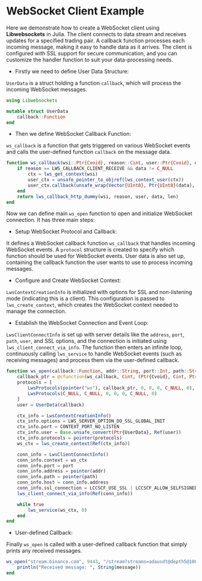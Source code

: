 # WebSocket Client Example

Here we demonstrate how to create a WebSocket client using **Libwebsockets** in Julia.
The client connects to data stream and receives updates for a specified trading pair.
A callback function processes each incoming message, making it easy to handle data as it arrives.
The client is configured with SSL support for secure communication, and you can customize the handler function to suit your data-processing needs.

- Firstly we need to define User Data Structure:

`UserData` is a struct holding a function `callback`, which will process the incoming WebSocket messages.

```julia
using Libwebsockets

mutable struct UserData
    callback::Function
end
```

- Then we define WebSocket Callback Function:

`ws_callback` is a function that gets triggered on various WebSocket events and calls the user-defined function `callback` on the message data.

```julia
function ws_callback(wsi::Ptr{Cvoid}, reason::Cint, user::Ptr{Cvoid}, data::Ptr{Cvoid}, len::Csize_t)
    if reason == LWS_CALLBACK_CLIENT_RECEIVE && data != C_NULL
        ctx = lws_get_context(wsi)
        user_ctx = unsafe_pointer_to_objref(lws_context_user(ctx))
        user_ctx.callback(unsafe_wrap(Vector{UInt8}, Ptr{UInt8}(data), len))
    end
    return lws_callback_http_dummy(wsi, reason, user, data, len)
end
```

Now we can define main `ws_open` function to open and initialize WebSocket connection. It has three main steps:

- Setup WebSocket Protocol and Callback:

It defines a WebSocket callback function `ws_callback` that handles incoming WebSocket events.
A `protocol` structure is created to specify which function should be used for WebSocket events.
User data is also set up, containing the callback function the user wants to use to process incoming messages.

- Configure and Create WebSocket Context:

`LwsContextCreationInfo` is initialized with options for SSL and non-listening mode (indicating this is a client).
This configuration is passed to `lws_create_context`, which creates the WebSocket context needed to manage the connection.

- Establish the WebSocket Connection and Event Loop:

`LwsClientConnectInfo` is set up with server details like the `address`, `port`, `path`, `user`, and SSL options, and the connection is initiated using `lws_client_connect_via_info`.
The function then enters an infinite loop, continuously calling `lws_service` to handle WebSocket events (such as receiving messages) and process them via the user-defined callback.

```julia
function ws_open(callback::Function, addr::String, port::Int, path::String)
    callback_ptr = @cfunction(ws_callback, Cint, (Ptr{Cvoid}, Cint, Ptr{Cvoid}, Ptr{Cvoid}, Csize_t))
    protocols = [
        LwsProtocols(pointer("ws"), callback_ptr, 0, 0, 0, C_NULL, 0),
        LwsProtocols(C_NULL, C_NULL, 0, 0, 0, C_NULL, 0)
    ]
    user = UserData(callback)

    ctx_info = LwsContextCreationInfo()
    ctx_info.options = LWS_SERVER_OPTION_DO_SSL_GLOBAL_INIT
    ctx_info.port = CONTEXT_PORT_NO_LISTEN
    ctx_info.user = Base.unsafe_convert(Ptr{UserData}, Ref(user))
    ctx_info.protocols = pointer(protocols)
    ws_ctx = lws_create_context(Ref(ctx_info))

    conn_info = LwsClientConnectInfo()
    conn_info.context = ws_ctx
    conn_info.port = port
    conn_info.address = pointer(addr)
    conn_info.path = pointer(path)
    conn_info.host = conn_info.address
    conn_info.ssl_connection = LCCSCF_USE_SSL | LCCSCF_ALLOW_SELFSIGNED
    lws_client_connect_via_info(Ref(conn_info))

    while true
        lws_service(ws_ctx, 0)
    end
end
```

- User-defined Callback:

Finally `ws_open` is called with a user-defined callback function that simply prints any received messages.

```julia
ws_open("stream.binance.com", 9443, "/stream?streams=adausdt@depth5@100ms") do message
    println("Received message: ", String(message))
end
```
